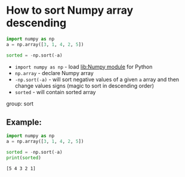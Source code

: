 # How to sort Numpy array descending

```python
import numpy as np
a = np.array([3, 1, 4, 2, 5])

sorted = -np.sort(-a)
```

- `import numpy as np` - load [lib:Numpy module](/python-numpy/how-to-install-python-numpy-lib) for Python
- `np.array` - declare Numpy array
- `-np.sort(-a)` - will sort negative values of a given `a` array and then change values signs (magic to sort in descending order)
- `sorted` - will contain sorted array

group: sort

## Example: 
```python
import numpy as np
a = np.array([3, 1, 4, 2, 5])

sorted = -np.sort(-a)
print(sorted)
```
```
[5 4 3 2 1]

```

